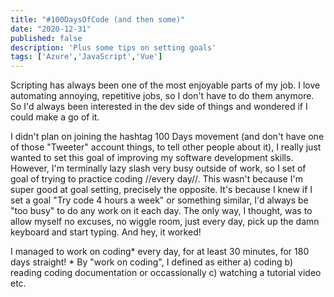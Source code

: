 ```yaml
---
title: "#100DaysOfCode (and then some)"
date: "2020-12-31"
published: false
description: 'Plus some tips on setting goals'
tags: ['Azure','JavaScript','Vue']
---
```


Scripting has always been one of the most enjoyable parts of my job. I love automating annoying, repetitive jobs, so I don't have to do them anymore. So I'd always been interested in the dev side of things and wondered if I could make a go of it.

I didn't plan on joining the hashtag 100 Days movement (and don't have one of those "Tweeter" account things, to tell other people about it), I really just wanted to set this goal of improving my software development skills. However, I'm terminally lazy slash very busy outside of work, so I set of goal of trying to practice coding //every day//.
This wasn't because I'm super good at goal setting, precisely the opposite. It's because I knew if I set a goal "Try code 4 hours a week" or something similar, I'd always be "too busy" to do any work on it each day. 
The only way, I thought, was to allow myself no excuses, no wiggle room, just every day, pick up the damn keyboard and start typing. 
And hey, it worked!

I managed to work on coding* every day, for at least 30 minutes, for 180 days straight!
\* By "work on coding", I defined as either a) coding b) reading coding documentation or occassionally c) watching a tutorial video etc.




